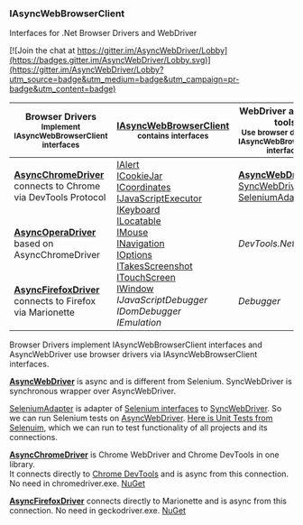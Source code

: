 ### IAsyncWebBrowserClient

Interfaces for .Net Browser Drivers and WebDriver 

[![Join the chat at https://gitter.im/AsyncWebDriver/Lobby](https://badges.gitter.im/AsyncWebDriver/Lobby.svg)](https://gitter.im/AsyncWebDriver/Lobby?utm_source=badge&utm_medium=badge&utm_campaign=pr-badge&utm_content=badge)


Browser Drivers<br><sub>Implement IAsyncWebBrowserClient interfaces</sub> | [IAsyncWebBrowserClient](https://github.com/ToCSharp/IAsyncWebBrowserClient/blob/master/IAsyncWebBrowserClient/IAsyncWebBrowserClient.cs)<br><sub>contains interfaces</sub> | WebDriver and other tools<br><sub>Use browser drivers via IAsyncWebBrowserClient interfaces</sub> 
--------------- | ---------------------- | -------------------------- 
**[AsyncChromeDriver](https://github.com/ToCSharp/AsyncChromeDriver)**<br>connects to Chrome via DevTools Protocol<td rowspan=3>[IAlert](https://github.com/ToCSharp/IAsyncWebBrowserClient/blob/master/IAsyncWebBrowserClient/AsyncInteractions/IAlert.cs)<br>[ICookieJar](https://github.com/ToCSharp/IAsyncWebBrowserClient/blob/master/IAsyncWebBrowserClient/BrowserOptions/ICookieJar.cs)<br>[ICoordinates](https://github.com/ToCSharp/IAsyncWebBrowserClient/blob/master/IAsyncWebBrowserClient/AsyncInteractions/ICoordinates.cs)<br>[IJavaScriptExecutor](https://github.com/ToCSharp/IAsyncWebBrowserClient/blob/master/IAsyncWebBrowserClient/AsyncInteractions/IJavascriptExecutor.cs)<br>[IKeyboard](https://github.com/ToCSharp/IAsyncWebBrowserClient/blob/master/IAsyncWebBrowserClient/AsyncInteractions/IKeyboard.cs)<br>[ILocatable](https://github.com/ToCSharp/IAsyncWebBrowserClient/blob/master/IAsyncWebBrowserClient/AsyncInteractions/ILocatable.cs)<br>[IMouse](https://github.com/ToCSharp/IAsyncWebBrowserClient/blob/master/IAsyncWebBrowserClient/AsyncInteractions/IMouse.cs)<br>[INavigation](https://github.com/ToCSharp/IAsyncWebBrowserClient/blob/master/IAsyncWebBrowserClient/AsyncInteractions/INavigation.cs)<br>[IOptions](https://github.com/ToCSharp/IAsyncWebBrowserClient/blob/master/IAsyncWebBrowserClient/BrowserOptions/IOptions.cs)<br>[ITakesScreenshot](https://github.com/ToCSharp/IAsyncWebBrowserClient/blob/master/IAsyncWebBrowserClient/AsyncInteractions/ITakesScreenshot.cs)<br>[ITouchScreen](https://github.com/ToCSharp/IAsyncWebBrowserClient/blob/master/IAsyncWebBrowserClient/AsyncInteractions/ITouchScreen.cs)<br>[IWindow](https://github.com/ToCSharp/IAsyncWebBrowserClient/blob/master/IAsyncWebBrowserClient/BrowserOptions/IWindow.cs)<br>_IJavaScriptDebugger_<br>_IDomDebugger_<br>_IEmulation_<br> | **[AsyncWebDriver](https://github.com/ToCSharp/AsyncWebDriver)**<br>[SyncWebDriver](https://github.com/ToCSharp/AsyncWebDriver/tree/master/AsyncWebDriver/SyncWrapper)<br> [SeleniumAdapter](https://github.com/ToCSharp/AsyncChromeDriverExamplesAndTests/tree/master/AsyncWebDriver.SeleniumAdapter) 
**[AsyncOperaDriver](https://github.com/ToCSharp/AsyncOperaDriver)**<br>based on AsyncChromeDriver |  _DevTools.Net_
**[AsyncFirefoxDriver](https://github.com/ToCSharp/AsyncWebDriver/tree/master/AsyncFirefoxDriver)**<br>connects to Firefox via Marionette | _Debugger_ 


Browser Drivers implement IAsyncWebBrowserClient interfaces and AsyncWebDriver use browser drivers via IAsyncWebBrowserClient interfaces. 

**[AsyncWebDriver](https://github.com/ToCSharp/AsyncWebDriver)** is async and is different from Selenium. SyncWebDriver is synchronous wrapper over AsyncWebDriver.

[SeleniumAdapter](https://github.com/ToCSharp/AsyncChromeDriverExamplesAndTests/tree/master/AsyncWebDriver.SeleniumAdapter) is adapter of [Selenium interfaces](https://github.com/ToCSharp/AsyncChromeDriverExamplesAndTests/tree/master/AsyncWebDriver.SeleniumAdapter/Selenium) to [SyncWebDriver](https://github.com/ToCSharp/AsyncWebDriver/tree/master/AsyncWebDriver/SyncWrapper). So we can run Selenium tests on [AsyncWebDriver](https://github.com/ToCSharp/AsyncWebDriver). [Here is Unit Tests from Selenuim](https://github.com/ToCSharp/AsyncChromeDriverExamplesAndTests/tree/master/AsyncWebDriver.SeleniumAdapter.Common.Tests), which we can run to test functionality of all projects and its connections.

**[AsyncChromeDriver](https://github.com/ToCSharp/AsyncChromeDriver)** is Chrome WebDriver and Chrome DevTools in one library.  
It connects directly to [Chrome DevTools](https://chromedevtools.github.io/devtools-protocol/) and is async from this connection. No need in chromedriver.exe. [NuGet](https://www.nuget.org/packages/AsyncChromeDriver/)

**[AsyncFirefoxDriver](https://github.com/ToCSharp/AsyncWebDriver/tree/master/AsyncFirefoxDriver)** connects directly to Marionette and is async from this connection. No need in geckodriver.exe. [NuGet](https://www.nuget.org/packages/AsyncFirefoxDriver/)
